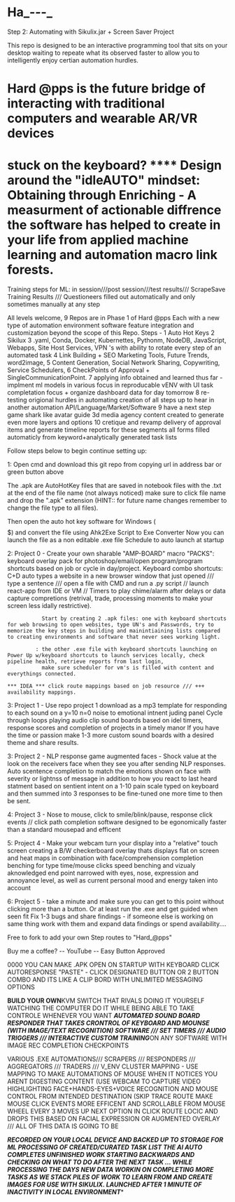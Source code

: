 # Ha_-_-_-_
Step 2: Automating with Sikulix.jar + Screen Saver Project

This repo is designed to be an interactive programming tool that sits on your desktop waiting to repeate what its observed faster to allow you to intelligently enjoy certian automation hurdles. 

# Hard @pps is the future bridge of interacting with traditional computers and wearable AR/VR devices
# stuck on the keyboard? **** Design around the "idleAUTO" mindset: Obtaining through Enriching - A measurment of actionable diffrence the software has helped to create in your life from applied machine learning and automation macro link forests.

Training steps for ML: in session///post session///test results/// ScrapeSave Training Results /// Questioneers filled out automatically and only sometimes manually at any step

All levels welcome, 9 Repos are in Phase 1 of Hard @pps 
Each with a new type of automation environment software feature integration and customization beyond the scope of this Repo.
Steps - 
1 Auto Hot Keys
2 Sikilux
3 .yaml, Conda, Docker, Kubernettes, Pythonm, NodeDB, JavaScript, Webapps, Site Host Services, VPN 's with ability to rotate every step of an automated task
4 Link Building + SEO Marketing Tools, Future Trends, word2image, 
5 Content Generation, Social Network Sharing, Copywriting, Service Schedulers, 
6 CheckPoints of Approval + SingleCommunicationPoint. 
7 applying info obtained and learned thus far - implment ml models in various focus in reproducable vENV with UI task completation focus + organize dashboard data for day tomorrow 
8 re-testing origional hurdles in automating creation of all steps up to hear in another automation API/Language/Market/Software
9 have a next step game shark like avatar guide 3d media agency content created to generate even more layers and options 
10 cretique and revamp delivery of approval items and generate timeline reports for these segments all forms filled automaticly from keyword+analytically generated task lists 



Follow steps below to begin continue setting up:


1: Open cmd and download this git repo from copying url in address bar or green button above 

   The .apk are AutoHotKey files that are saved in notebook files with the .txt at the end of the file name (not always noticed) make sure to click file name and drop the ".apk" 
   extension  (HINT:: for future name changes remember to change the file type to all files).

   Then open the auto hot key software for Windows ($$$$$) and convert the file using Ahk2Exe Script to Exe Converter
   Now you can launch the file as a non editable .exe file
   Schedule to auto launch at startup


2: Project 0 - Create your own sharable "AMP-BOARD" macro "PACKS": keyboard overlay pack for photoshop/email/open program/program shortcuts based on job or cycle in day/project.
               Keyboard combo shortcuts: C+D auto types a website in a new browser window that just opened /// type a sentence /// open a file with CMD and run a .py script // launch 
               react-app from IDE or VM // Timers to play chime/alarm after delays or data capture compretions (retrival, trade, processing moments to make your screen less idally                       restrictive).

               Start by creating 2 .apk files: one with keyboard shortcuts for web browsing to open websites, type UN's and Passwords, try to memorize the key steps in building and mainintiaining lists compared to creating environments and software that never sees working light.
               
             : the other .exe file with keyboard shortcuts launching on Power Up w/keyboard shortcuts to launch services locally, check pipeline health, retrieve reports from last login, 
               make sure scheduler for vm's is filled with content and everythings connected.
                                             
    *** IDEA *** click route mappings based on job resource /// +++ availability mappings.

3: Project 1 - Use repo project 1 download as a mp3 template for responding to each sound on a y=10 n=0 noise to emotional intnent juding panel
               Cycle through loops playing audio clip sound boards based on idel timers, response scores and completion of projects in a timely manor 
               If you have the time or passion make 1-3 more custom sound boards with a desired theme and share results.

3: Project 2 - NLP response game augmented faces - Shock value at the look on the receivers face when they see you after sending NLP responses.
                                                   Auto scentence completion to match the emotions shown on face with severity or lightnss of message in addition to how you react to last heard statment 
                                                   based on sentient intent on a 1-10 pain scale typed on keyboard and then summed into 3 responses to be fine-tuned one more time to then be sent. 

4: Project 3 - Nose to mouse, click to smile/blink/pause, response click events // click path completion software designed to be egonomically faster than a standard mousepad and efficent 

5: Project 4 - Make your webcam turn your display into a "relative" touch screen creating a B/W checkerboard overlay thats displays flat on screen and heat maps in combination with face/comprehension completion benching for type time/mouse clicks speed benching and vizualy aknowledged end point narrowed with eyes, nose, expression and annoyance level, as well as current personal mood and energy taken into account
        
6: Project 5 - take a minute and make sure you can get to this point without clicking more than a button. Or at least run the .exe and get guided when seen fit
Fix 1-3 bugs and share findings - if someone else is working on same thing work with them and expand data findings or spend availability....


Free to fork to add your own Step routes to "Hard_@pps" 

Buy me a coffee? -- YouTube -- Easy Button Approved 


 0000 YOU CAN MAKE .APK OPEN ON STARTUP WITH KEYBOARD CLICK AUTORESPONSE "PASTE" - CLICK DESIGNATED BUTTON OR 2 BUTTON COMBO AND ITS LIKE A CLIP BORD WITH UNLIMITED MESSAGING OPTIONS

   ****BUILD YOUR OWN****KVM SWITCH THAT RIVALS DOING IT YOURSELF WATCHING THE COMPUTER DO IT WHILE BEING ABLE TO TAKE CONTROLE WHENEVER YOU WANT
***AUTOMATED SOUND BOARD RESPONDER THAT TAKES CRONTROL OF KEYBOARD AND MOUNSE (WITH IMAGE/TEXT RECOGNITION) SOFTWARE /// SET TIMERS /// AUDIO TRIGGERS /// INTERACTIVE CUSTOM TRAINING***ON ANY SOFTWARE WITH IMAGE REC COMPLETION CHECKPOINTS

VARIOUS .EXE AUTOMATIONS/// SCRAPERS /// RESPONDERS /// AGGREGATORS /// TRADERS /// V_ENV CLUSTER MAPPING - USE MAPPING TO MAKE AUTOMATIONS OF MOUSE WHEN IT NOTICES YOU ARENT DIGESTING CONTENT (USE WEBCAM TO CAPTURE VIDEO HIGHLIGHTING FACE+HANDS-EYES+VOICE RECOGNITION AND MOUSE CONTROL FROM INTENDED DESTINATION (SKIP TRACE ROUTE MAKE MOUSE CLICK EVENTS MORE EFFICENT AND SCROLLABLE FROM MOUSE WHEEL EVERY 3 MOVES UP NEXT OPTION IN CLICK ROUTE LOCIC AND DROPS THIS BASED ON FACIAL EXPRESSION OR AUGMENTED OVERLAY /// ALL OF THIS DATA IS GOING TO BE 

***RECORDED ON YOUR LOCAL DEVICE AND BACKED UP TO STORAGE FOR ML PROCESSING OF CREATED/CURATED TASK LIST THE AI AUTO COMPLETES UNFINISHED WORK STARTING BACKWARDS AND CHECKING ON WHAT TO DO AFTER THE NEXT TASK ... WHILE PROCESSING THE DAYS NEW DATA WORKIN ON COMPLETING MORE TASKS AS WE STACK PILES OF WORK TO LEARN FROM AND CREATE IMAGES FOR USE WITH SIKULIX. LAUNCHED AFTER 1 MINUTE OF INACTIVITY IN LOCAL ENVIRONMENT**** 


